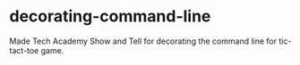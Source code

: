 # decorating-command-line
Made Tech Academy Show and Tell for decorating the command line for tic-tact-toe game.
